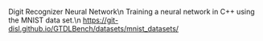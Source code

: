 Digit Recognizer Neural Network\n
Training a neural network in C++ using the MNIST data set.\n
https://git-disl.github.io/GTDLBench/datasets/mnist_datasets/
